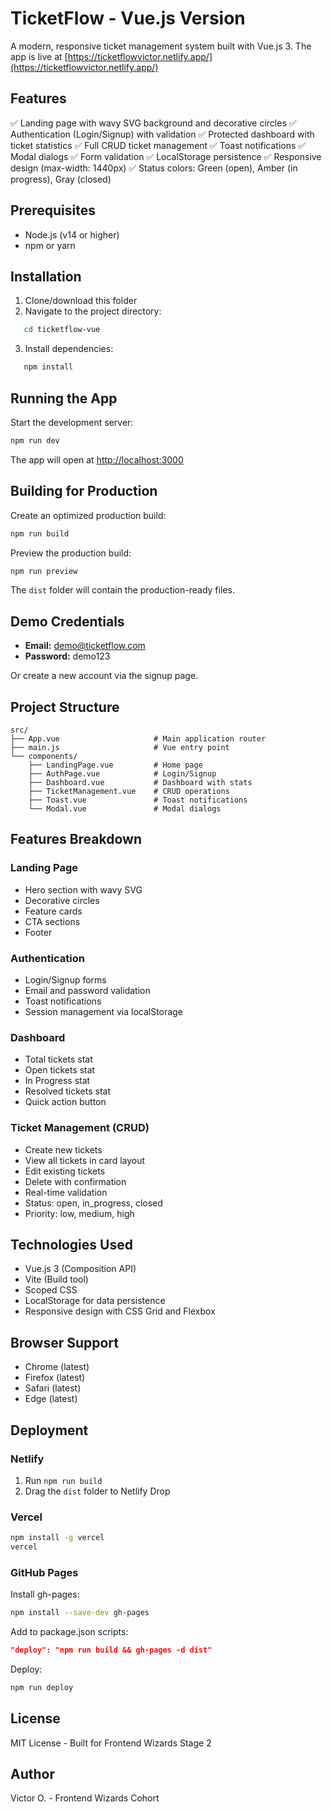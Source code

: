 # TicketFlow - Vue.js Version

A modern, responsive ticket management system built with Vue.js 3.
The app is live at [https://ticketflowvictor.netlify.app/](https://ticketflowvictor.netlify.app/)
## Features

✅ Landing page with wavy SVG background and decorative circles
✅ Authentication (Login/Signup) with validation
✅ Protected dashboard with ticket statistics
✅ Full CRUD ticket management
✅ Toast notifications
✅ Modal dialogs
✅ Form validation
✅ LocalStorage persistence
✅ Responsive design (max-width: 1440px)
✅ Status colors: Green (open), Amber (in progress), Gray (closed)

## Prerequisites

- Node.js (v14 or higher)
- npm or yarn

## Installation

1. Clone/download this folder
2. Navigate to the project directory:
```bash
   cd ticketflow-vue
```
3. Install dependencies:
```bash
   npm install
```

## Running the App

Start the development server:
```bash
npm run dev
```

The app will open at [http://localhost:3000](http://localhost:3000)

## Building for Production

Create an optimized production build:
```bash
npm run build
```

Preview the production build:
```bash
npm run preview
```

The `dist` folder will contain the production-ready files.

## Demo Credentials

- **Email:** demo@ticketflow.com
- **Password:** demo123

Or create a new account via the signup page.

## Project Structure
```
src/
├── App.vue                     # Main application router
├── main.js                     # Vue entry point
└── components/
    ├── LandingPage.vue         # Home page
    ├── AuthPage.vue            # Login/Signup
    ├── Dashboard.vue           # Dashboard with stats
    ├── TicketManagement.vue    # CRUD operations
    ├── Toast.vue               # Toast notifications
    └── Modal.vue               # Modal dialogs
```

## Features Breakdown

### Landing Page
- Hero section with wavy SVG
- Decorative circles
- Feature cards
- CTA sections
- Footer

### Authentication
- Login/Signup forms
- Email and password validation
- Toast notifications
- Session management via localStorage

### Dashboard
- Total tickets stat
- Open tickets stat
- In Progress stat
- Resolved tickets stat
- Quick action button

### Ticket Management (CRUD)
- Create new tickets
- View all tickets in card layout
- Edit existing tickets
- Delete with confirmation
- Real-time validation
- Status: open, in_progress, closed
- Priority: low, medium, high

## Technologies Used

- Vue.js 3 (Composition API)
- Vite (Build tool)
- Scoped CSS
- LocalStorage for data persistence
- Responsive design with CSS Grid and Flexbox

## Browser Support

- Chrome (latest)
- Firefox (latest)
- Safari (latest)
- Edge (latest)

## Deployment

### Netlify
1. Run `npm run build`
2. Drag the `dist` folder to Netlify Drop

### Vercel
```bash
npm install -g vercel
vercel
```

### GitHub Pages
Install gh-pages:
```bash
npm install --save-dev gh-pages
```

Add to package.json scripts:
```json
"deploy": "npm run build && gh-pages -d dist"
```

Deploy:
```bash
npm run deploy
```

## License

MIT License - Built for Frontend Wizards Stage 2

## Author

Victor O. - Frontend Wizards Cohort